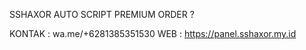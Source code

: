 SSHAXOR AUTO SCRIPT PREMIUM
ORDER ?

KONTAK : wa.me/+6281385351530
WEB : https://panel.sshaxor.my.id